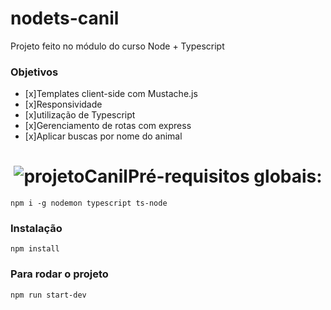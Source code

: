 # nodets-canil

Projeto feito no módulo do curso Node + Typescript

### Objetivos

- [x]Templates client-side com Mustache.js
- [x]Responsividade
- [x]utilização de Typescript
- [x]Gerenciamento de rotas com express
- [x]Aplicar buscas por nome do animal

<h1 align="center">
    <img alt="projetoCanil" title="projetoCanil" src="./public/projetoCanil.gif />
</h1>

### Pré-requisitos globais:

`npm i -g nodemon typescript ts-node`

### Instalação

`npm install`

### Para rodar o projeto

`npm run start-dev`
